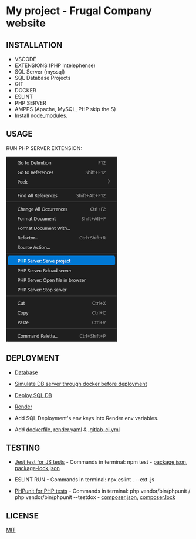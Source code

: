 # My project - Frugal Company website

## INSTALLATION

- VSCODE
- EXTENSIONS (PHP Intelephense)
- SQL Server (myssql)
- SQL Database Projects
- GIT
- DOCKER
- ESLINT
- PHP SERVER
- AMPPS (Apache, MySQL, PHP skip the S)
- Install node_modules.

## USAGE

RUN PHP SERVER EXTENSION:

![image](./READMEimg/SERVE.png)


## DEPLOYMENT

- [Database](./frugal_company.sql)

- [Simulate DB server through docker before deployment](https://www.docker.com/products/docker-desktop/)

- [Deploy SQL DB](api.clever-cloud.com)

- [Render](https://newproject-qyzl.onrender.com/index.php)

- Add SQL Deployment's env keys into Render env variables.

- Add [dockerfile](./dockerfile), [render.yaml](./render.yaml) & [.gitlab-ci.yml](/.gitlab-ci.yml)

## TESTING

- [Jest test for JS tests](./main.test.js) - Commands in terminal: npm test - [package.json](./package.json), [package-lock.json](./package-lock.json)

- ESLINT RUN - Commands in terminal: npx eslint . --ext .js

- [PHPunit for PHP tests](./tests/cartTest.php) - Commands in terminal: php vendor/bin/phpunit / php vendor/bin/phpunit --testdox - [composer.json](./composer.json), [composer.lock](./composer.lock)

## LICENSE

[MIT](../newproject//LICENSE)